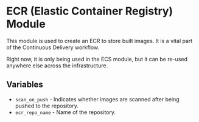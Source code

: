 # ECR (Elastic Container Registry) Module
This module is used to create an ECR to store built images. It is a vital part of the Continuous Delivery workflow.

Right now, it is only being used in the ECS module, but it can be re-used anywhere else across the infrastructure.

## Variables
-  `scan_on_push` - Indicates whether images are scanned after being pushed to the repository.
- `ecr_repo_name` - Name of the repository.

